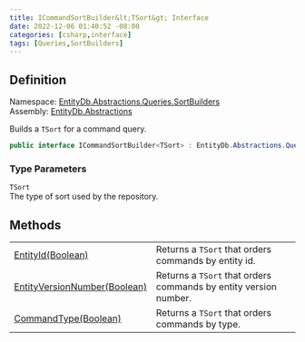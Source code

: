```yaml
---
title: ICommandSortBuilder&lt;TSort&gt; Interface
date: 2022-12-06 01:40:52 -08:00
categories: [csharp,interface]
tags: [Queries,SortBuilders]
---
```


## Definition
Namespace: <a href='/posts/csharp.namespace.entitydb.abstractions.queries.sortbuilders/'>EntityDb.Abstractions.Queries.SortBuilders</a><br />
Assembly: <a href='/posts/csharp.assembly.entitydb.abstractions/'>EntityDb.Abstractions</a><br />

Builds a <code class='language-plaintext highlighter-rouge'>TSort</code> for a command query.

```cs
public interface ICommandSortBuilder<TSort> : EntityDb.Abstractions.Queries.SortBuilders.ISortBuilder<TSort>
```
### Type Parameters
`TSort`<br />The type of sort used by the repository.
## Methods
<table><tr><td><!--/posts/csharp.notimplemented.entitydb.abstractions.queries.sortbuilders.icommandsortbuilder-1.entityid/--><a href='#'>EntityId(Boolean)</a></td><td>
Returns a <code class='language-plaintext highlighter-rouge'>TSort</code> that orders commands by entity id.
</td></tr><tr><td><!--/posts/csharp.notimplemented.entitydb.abstractions.queries.sortbuilders.icommandsortbuilder-1.entityversionnumber/--><a href='#'>EntityVersionNumber(Boolean)</a></td><td>
Returns a <code class='language-plaintext highlighter-rouge'>TSort</code> that orders commands by entity version number.
</td></tr><tr><td><!--/posts/csharp.notimplemented.entitydb.abstractions.queries.sortbuilders.icommandsortbuilder-1.commandtype/--><a href='#'>CommandType(Boolean)</a></td><td>
Returns a <code class='language-plaintext highlighter-rouge'>TSort</code> that orders commands by type.
</td></tr></table>
